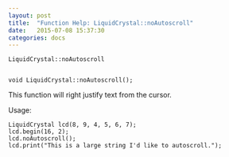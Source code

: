 ```yaml
---
layout: post
title:  "Function Help: LiquidCrystal::noAutoscroll"
date:   2015-07-08 15:37:30
categories: docs
---
```


	LiquidCrystal::noAutoscroll


	void LiquidCrystal::noAutoscroll();

This function will right justify text from the cursor.

Usage:

	LiquidCrystal lcd(8, 9, 4, 5, 6, 7);
	lcd.begin(16, 2);
	lcd.noAutoscroll();
	lcd.print("This is a large string I'd like to autoscroll.");


